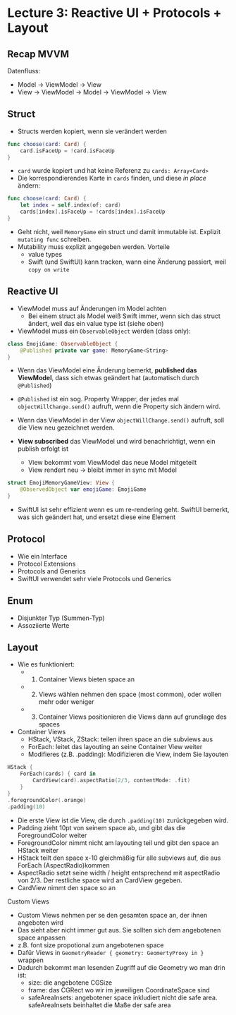 # Lecture 3: Reactive UI + Protocols + Layout

## Recap MVVM
Datenfluss:
- Model -> ViewModel -> View
- View -> ViewModel -> Model -> ViewModel -> View

## Struct
- Structs werden kopiert, wenn sie verändert werden
```swift
func choose(card: Card) { 
    card.isFaceUp = !card.isFaceUp
}
```
- `card` wurde kopiert und hat keine Referenz zu `cards: Array<Card>`
- Die korrespondierendes Karte in `cards` finden, und diese *in place* ändern:
```swift
func choose(card: Card) { 
    let index = self.index(of: card)
    cards[index].isFaceUp = !cards[index].isFaceUp 
}
```
- Geht nicht, weil `MemoryGame` ein struct und damit immutable ist. Explizit `mutating func` schreiben.
- Mutability muss explizit angegeben werden. Vorteile
    + value types
    + Swift (und SwiftUI) kann tracken, wann eine Änderung passiert, weil `copy on write`

## Reactive UI
- ViewModel muss auf Änderungen im Model achten
    + Bei einem struct als Model weiß Swift immer, wenn sich das struct ändert, weil das ein value type ist (siehe oben)
- ViewModel muss ein `ObservableObject` werden (class only):
```swift
class EmojiGame: ObservableObject {
    @Published private var game: MemoryGame<String>
}
```
- Wenn das ViewModel eine Änderung bemerkt, **published das ViewModel**, dass sich etwas geändert hat (automatisch durch `@Published`)
- `@Published` ist ein sog. Property Wrapper, der jedes mal `objectWillChange.send()` aufruft, wenn die Property sich ändern wird.

- Wenn das ViewModel in der View `objectWillChange.send()` aufruft, soll die View neu gezeichnet werden.
- **View subscribed** das ViewModel und wird benachrichtigt, wenn ein publish erfolgt ist
    + View bekommt vom ViewModel das neue Model mitgeteilt
    + View rendert neu -> bleibt immer in sync mit Model
```swift
struct EmojiMemoryGameView: View {
    @ObservedObject var emojiGame: EmojiGame
}
```
- SwiftUI ist sehr effizient wenn es um re-rendering geht. SwiftUI bemerkt, was sich geändert hat, und ersetzt diese eine Element

## Protocol
- Wie ein Interface
- Protocol Extensions
- Protocols and Generics
- SwiftUI verwendet sehr viele Protocols und Generics

## Enum
- Disjunkter Typ (Summen-Typ)
- Assoziierte Werte

## Layout
- Wie es funktioniert:
    + 1. Container Views bieten space an
    + 2. Views wählen nehmen den space (most common), oder wollen mehr oder weniger
    + 3. Container Views positionieren die Views dann auf grundlage des spaces
- Container Views
    + HStack, VStack, ZStack: teilen ihren space an die subviews aus
    + ForEach: leitet das layouting an seine Container View weiter
    + Modifieres (z.B. .padding): Modifizieren die View, indem Sie layouten

```swift
HStack {
    ForEach(cards) { card in
        CardView(card).aspectRatio(2/3, contentMode: .fit)
    }
}
.foregroundColor(.orange)
.padding(10)
```
- Die erste View ist die View, die durch `.padding(10)` zurückgegeben wird.
- Padding<View> zieht 10pt von seinem space ab, und gibt das die ForegroundColor<View> weiter
- ForegroundColor<View> nimmt nicht am layouting teil und gibt den space an HStack weiter
- HStack teilt den space x-10 gleichmäßig für alle subviews auf, die aus ForEach (AspectRadio<View>)kommen
- AspectRadio<View> setzt seine width / height entsprechend mit aspectRadio von 2/3. Der restliche space wird an CardView gegeben.
- CardView nimmt den space so an

Custom Views
- Custom Views nehmen per se den gesamten space an, der ihnen angeboten wird
- Das sieht aber nicht immer gut aus. Sie sollten sich dem angebotenen space anpassen
- z.B. font size propotional zum angebotenen space
- Dafür Views in `GeometryReader { geometry: GeomertyProxy in }` wrappen
- Dadurch bekommt man lesenden Zugriff auf die Geometry wo man drin ist:
    + size: die angebotene CGSize
    + frame: das CGRect wo wir im jeweiligen CoordinateSpace sind
    + safeAreaInsets: angebotener space inkludiert nicht die safe area. safeAreaInsets beinhaltet die Maße der safe area
